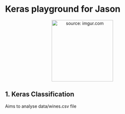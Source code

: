 # Keras playground for Jason

<p align="center">
<a href="https://keras.io/"><img width="200" src="https://imgur.com/G4gcEJG" title="source: imgur.com" /></a>
</p>

## 1. Keras Classification

Aims to analyse data/wines.csv file